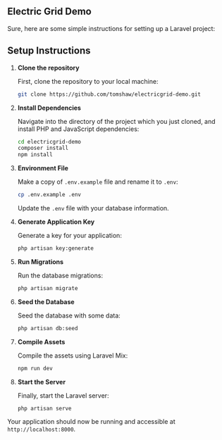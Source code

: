 ## Electric Grid Demo

Sure, here are some simple instructions for setting up a Laravel project:

## Setup Instructions

1. **Clone the repository**

   First, clone the repository to your local machine:

   ```bash
   git clone https://github.com/tomshaw/electricgrid-demo.git
   ```

2. **Install Dependencies**

   Navigate into the directory of the project which you just cloned, and install PHP and JavaScript dependencies:

   ```bash
   cd electricgrid-demo
   composer install
   npm install
   ```

3. **Environment File**

   Make a copy of `.env.example` file and rename it to `.env`:

   ```bash
   cp .env.example .env
   ```

   Update the `.env` file with your database information.

4. **Generate Application Key**

   Generate a key for your application:

   ```bash
   php artisan key:generate
   ```

5. **Run Migrations**

   Run the database migrations:

   ```bash
   php artisan migrate
   ```

6. **Seed the Database**

   Seed the database with some data:

   ```bash
   php artisan db:seed
   ```

7. **Compile Assets**

   Compile the assets using Laravel Mix:

   ```bash
   npm run dev
   ```

8. **Start the Server**

   Finally, start the Laravel server:

   ```bash
   php artisan serve
   ```

Your application should now be running and accessible at `http://localhost:8000`.

